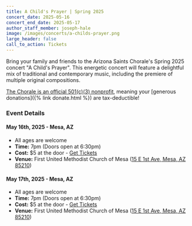 ```yaml
---
title: A Child's Prayer | Spring 2025
concert_date: 2025-05-16
concert_end_date: 2025-05-17
author_staff_member: joseph-hale
image: /images/concerts/a-childs-prayer.png
large_header: false
call_to_action: Tickets
---
```


Bring your family and friends to the Arizona Saints Chorale's Spring 2025
concert "A Child's Prayer". This energetic concert will feature a delightful mix
of traditional and contemporary music, including the premiere of multiple
original compositions.

[The Chorale is an official 501(c)(3)
nonprofit](https://apps.irs.gov/pub/epostcard/dl/FinalLetter_93-3531070_THESAINTSCHORALEINC_09212023_00.pdf),
meaning your [generous donations]({% link donate.html %}) are tax-deductible!

### Event Details

#### May 16th, 2025 - Mesa, AZ
 - All ages are welcome
 - **Time:** 7pm (Doors open at 6:30pm)
 - **Cost:** $5 at the door - [Get Tickets](https://saintschorale.square.site/product/a-child-s-prayer-friday-may-16-2025-7pm-/13)
 - **Venue:** First United Methodist Church of Mesa ([15 E 1st Ave, Mesa, AZ 85210](https://maps.app.goo.gl/LEpLXCK9koKCnn958))

#### May 17th, 2025 - Mesa, AZ
 - All ages are welcome
 - **Time:** 7pm (Doors open at 6:30pm)
 - **Cost:** $5 at the door - [Get Tickets](https://saintschorale.square.site/product/a-child-s-prayer-saturday-may-17-2025-7pm-/14)
 - **Venue:** First United Methodist Church of Mesa ([15 E 1st Ave, Mesa, AZ 85210](https://maps.app.goo.gl/LEpLXCK9koKCnn958))